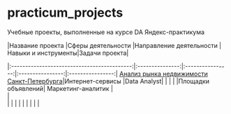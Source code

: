 # practicum_projects
Учебные проекты, выполненные на курсе DA Яндекс-практикума 

|Название проекта                             |Сферы деятельности |Направление деятельности |Навыки и инструменты|Задачи проекта|

|:-------------------------------------------:|:---------------:|:----------------:|:----------------:|:----------------:|
 [Анализ рынка недвижимости Санкт-Петербурга](SPb_real_estate)|Интернет-сервисы   |Data Analyst|       |                 |
|                                             |Площадки объявлений| Маркетинг-аналитик                  |  
|    
|                                             | |
|                                           |                    |
|                                           |
|
